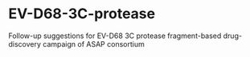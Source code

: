 # EV-D68-3C-protease
Follow-up suggestions for EV-D68 3C protease fragment-based drug-discovery campaign of ASAP consortium
